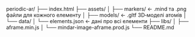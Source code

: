 periodic-ar/
├── index.html
├── assets/
│   ├── markers/       ← .mind та .png файли для кожного елементу
│   ├── models/        ← .gltf 3D‑моделі атомів
│   └── data/
│       └── elements.json  ← дані про всі елементи
├── libs/
│   ├── aframe.min.js
│   └── mindar-image-aframe.prod.js
└── README.md
